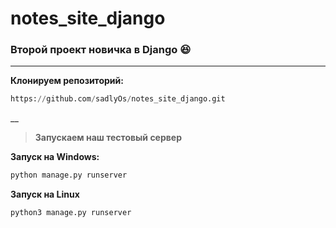 # notes_site_django
### Второй проект новичка в Django :laughing:
___
**Клонируем репозиторий:**
```python
https://github.com/sadlyOs/notes_site_django.git
```
__

> **Запускаем наш тестовый сервер**

**Запуск на Windows:**
```python
python manage.py runserver
```
   
**Запуск на Linux**
```python
python3 manage.py runserver
```
